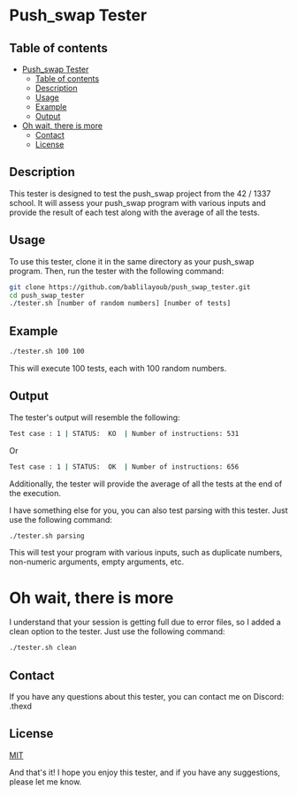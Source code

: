 # Push_swap Tester

## Table of contents
- [Push\_swap Tester](#push_swap-tester)
	- [Table of contents](#table-of-contents)
	- [Description](#description)
	- [Usage](#usage)
	- [Example](#example)
	- [Output](#output)
- [Oh wait, there is more](#oh-wait-there-is-more)
	- [Contact](#contact)
	- [License](#license)
  
## Description
This tester is designed to test the push_swap project from the 42 / 1337 school. It will assess your push_swap program with various inputs and provide the result of each test along with the average of all the tests.

## Usage
To use this tester, clone it in the same directory as your push_swap program. Then, run the tester with the following command:
```bash
git clone https://github.com/bablilayoub/push_swap_tester.git
cd push_swap_tester
./tester.sh [number of random numbers] [number of tests]
```

## Example
```bash
./tester.sh 100 100
```
This will execute 100 tests, each with 100 random numbers.

## Output
The tester's output will resemble the following:

```bash
Test case : 1 | STATUS:  KO  | Number of instructions: 531
```
Or
```bash
Test case : 1 | STATUS:  OK  | Number of instructions: 656
```
Additionally, the tester will provide the average of all the tests at the end of the execution.

I have something else for you, you can also test parsing with this tester. Just use the following command:
```bash
./tester.sh parsing
```
This will test your program with various inputs, such as duplicate numbers, non-numeric arguments, empty arguments, etc.

# Oh wait, there is more
I understand that your session is getting full due to error files, so I added a clean option to the tester. Just use the following command:
```bash
./tester.sh clean
```
## Contact
If you have any questions about this tester, you can contact me on Discord: .thexd

## License
[MIT](https://choosealicense.com/licenses/mit/)

And that's it! I hope you enjoy this tester, and if you have any suggestions, please let me know.